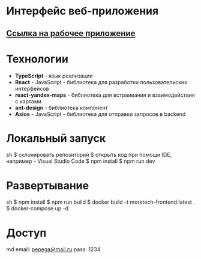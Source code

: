 # Интерфейс веб-приложения

## [Ссылка на рабочее приложение](https://moretech.pepeshka.ru/)

# Технологии

- **TypeScript** - язык реализации
- **React** - JavaScript - библиотека для разработки пользовательских интерфейсов
- **react-yandex-maps** - библиотека для встраивания и взаимодействия с картами
- **ant-design** - библиотека компонент
- **Axios** - JavaScript - библиотека для отправки запросов в backend

# Локальный запуск
sh
$ склонировать репозиторий
$ открыть код при помощи IDE, например - Visual Studio Code
$ npm install
$ npm run dev
# Развертывание
sh
$ npm install
$ npm run build
$ docker build -t moretech-frontend:latest .
$ docker-compose up -d
# Доступ
md
email: pepega@mail.ru
pass: 1234
